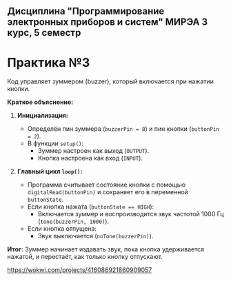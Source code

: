 ## Дисциплина "Программирование электронных приборов и систем" МИРЭА 3 курс, 5 семестр

# Практика №3

Код управляет зуммером (buzzer), который включается при нажатии кнопки.

**Краткое объяснение:**

1. **Инициализация:**
   - Определён пин зуммера (`buzzerPin = 8`) и пин кнопки (`buttonPin = 2`).
   - В функции `setup()`:
     - Зуммер настроен как выход (`OUTPUT`).
     - Кнопка настроена как вход (`INPUT`).

2. **Главный цикл `loop()`:**
   - Программа считывает состояние кнопки с помощью `digitalRead(buttonPin)` и сохраняет его в переменной `buttonState`.
   - Если кнопка нажата (`buttonState == HIGH`):
     - Включается зуммер и воспроизводится звук частотой 1000 Гц (`tone(buzzerPin, 1000)`).
   - Если кнопка отпущена:
     - Звук выключается (`noTone(buzzerPin)`).

**Итог:**
Зуммер начинает издавать звук, пока кнопка удерживается нажатой, и перестаёт, как только кнопку отпускают.

https://wokwi.com/projects/416086921860909057
